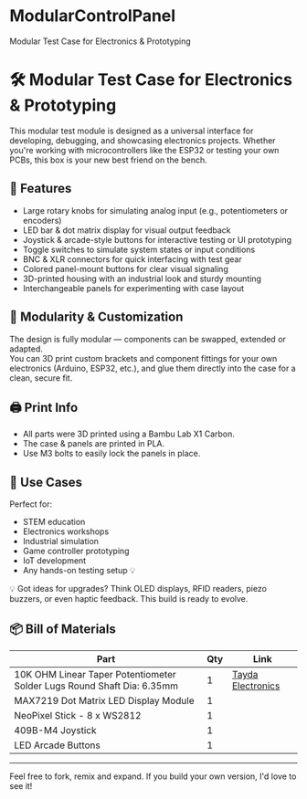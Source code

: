 # ModularControlPanel
Modular Test Case for Electronics &amp; Prototyping

# 🛠️ Modular Test Case for Electronics & Prototyping

This modular test module is designed as a universal interface for developing, debugging, and showcasing electronics projects. Whether you're working with microcontrollers like the ESP32 or testing your own PCBs, this box is your new best friend on the bench.

## 🔌 Features

- Large rotary knobs for simulating analog input (e.g., potentiometers or encoders)
- LED bar & dot matrix display for visual output feedback
- Joystick & arcade-style buttons for interactive testing or UI prototyping
- Toggle switches to simulate system states or input conditions
- BNC & XLR connectors for quick interfacing with test gear
- Colored panel-mount buttons for clear visual signaling
- 3D-printed housing with an industrial look and sturdy mounting
- Interchangeable panels for experimenting with case layout

## 🧩 Modularity & Customization

The design is fully modular — components can be swapped, extended or adapted.  
You can 3D print custom brackets and component fittings for your own electronics (Arduino, ESP32, etc.), and glue them directly into the case for a clean, secure fit.

## 🖨️ Print Info

- All parts were 3D printed using a Bambu Lab X1 Carbon.
- The case & panels are printed in PLA.
- Use M3 bolts to easily lock the panels in place.

## 🎯 Use Cases

Perfect for:

- STEM education
- Electronics workshops
- Industrial simulation
- Game controller prototyping
- IoT development
- Any hands-on testing setup 💡

💡 Got ideas for upgrades? Think OLED displays, RFID readers, piezo buzzers, or even haptic feedback. This build is ready to evolve.

## 📦 Bill of Materials

| Part | Qty | Link |
| ---- | --- | ---- |
| 10K OHM Linear Taper Potentiometer Solder Lugs Round Shaft Dia: 6.35mm | 1 | [Tayda Electronics](https://www.taydaelectronics.com/b10k-ohm-linear-taper-potentiometer-round-shaft-solder-lugs-l.html) |
| MAX7219 Dot Matrix LED Display Module | 1 | |
| NeoPixel Stick - 8 x WS2812 | 1 | |
| 409B-M4 Joystick | 1 | |
| LED Arcade Buttons | 1 | |

---

Feel free to fork, remix and expand. If you build your own version, I'd love to see it!
